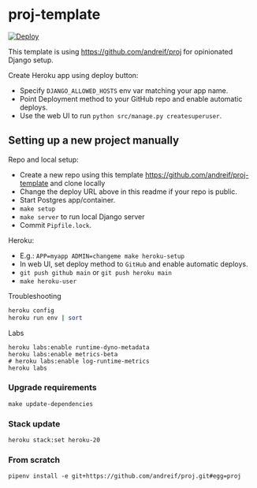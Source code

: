 # proj-template

[![Deploy](https://www.herokucdn.com/deploy/button.svg)](https://heroku.com/deploy?template=https://github.com/andreif/proj-template)

This template is using https://github.com/andreif/proj for opinionated Django setup.

Create Heroku app using deploy button:

- Specify `DJANGO_ALLOWED_HOSTS` env var matching your app name.
- Point Deployment method to your GitHub repo and enable automatic deploys.
- Use the web UI to run `python src/manage.py createsuperuser`.

## Setting up a new project manually

Repo and local setup:

- Create a new repo using this template https://github.com/andreif/proj-template and clone locally
- Change the deploy URL above in this readme if your repo is public.
- Start Postgres app/container.
- `make setup`
- `make server` to run local Django server
- Commit `Pipfile.lock`.

Heroku:

- E.g.: `APP=myapp ADMIN=changeme make heroku-setup`
- In web UI, set deploy method to `GitHub` and enable automatic deploys.
- `git push github main` or `git push heroku main`
- `make heroku-user`

Troubleshooting

```sh
heroku config
heroku run env | sort
```

Labs

```
heroku labs:enable runtime-dyno-metadata
heroku labs:enable metrics-beta
# heroku labs:enable log-runtime-metrics
heroku labs
```

### Upgrade requirements

```
make update-dependencies
```

### Stack update

```
heroku stack:set heroku-20
```

### From scratch

```
pipenv install -e git+https://github.com/andreif/proj.git#egg=proj
```
